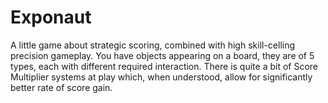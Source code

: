 # Exponaut
A little game about strategic scoring, combined with high skill-celling precision gameplay. You have objects appearing on a board, they are of 5 types, each with different required interaction. There is quite a bit of Score Multiplier systems at play which, when understood, allow for significantly better rate of score gain.
